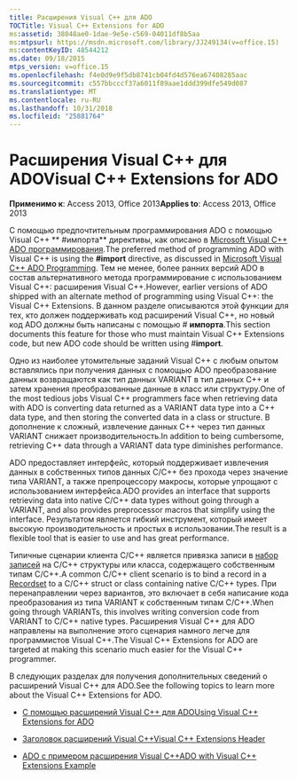 ```yaml
---
title: Расширения Visual C++ для ADO
TOCTitle: Visual C++ Extensions for ADO
ms:assetid: 38048ae0-1dae-9e5e-c569-04011df8b5aa
ms:mtpsurl: https://msdn.microsoft.com/library/JJ249134(v=office.15)
ms:contentKeyID: 48544212
ms.date: 09/18/2015
mtps_version: v=office.15
ms.openlocfilehash: f4e0d9e9f5db8741cb04fd4d576ea67408285aac
ms.sourcegitcommit: c557bbcccf37a6011f89aae1ddd399dfe549d087
ms.translationtype: MT
ms.contentlocale: ru-RU
ms.lasthandoff: 10/31/2018
ms.locfileid: "25881764"
---
```

# <a name="visual-c-extensions-for-ado"></a><span data-ttu-id="020e0-102">Расширения Visual C++ для ADO</span><span class="sxs-lookup"><span data-stu-id="020e0-102">Visual C++ Extensions for ADO</span></span>


<span data-ttu-id="020e0-103">**Применимо к**: Access 2013, Office 2013</span><span class="sxs-lookup"><span data-stu-id="020e0-103">**Applies to**: Access 2013, Office 2013</span></span>

<span data-ttu-id="020e0-104">С помощью предпочтительным программирования ADO с помощью Visual C++ \*\* \#импорта\*\* директивы, как описано в [Microsoft Visual C++ ADO программирования](visual-c-ado-programming.md).</span><span class="sxs-lookup"><span data-stu-id="020e0-104">The preferred method of programming ADO with Visual C++ is using the **\#import** directive, as discussed in [Microsoft Visual C++ ADO Programming](visual-c-ado-programming.md).</span></span> <span data-ttu-id="020e0-105">Тем не менее, более ранних версий ADO в состав альтернативного метода программирование с использованием Visual C++: расширения Visual C++.</span><span class="sxs-lookup"><span data-stu-id="020e0-105">However, earlier versions of ADO shipped with an alternate method of programming using Visual C++: the Visual C++ Extensions.</span></span> <span data-ttu-id="020e0-106">В данном разделе описываются этой функции для тех, кто должен поддерживать код расширений Visual C++, но новый код ADO должны быть написаны с помощью \# **импорта**.</span><span class="sxs-lookup"><span data-stu-id="020e0-106">This section documents this feature for those who must maintain Visual C++ Extensions code, but new ADO code should be written using \#**import**.</span></span>

<span data-ttu-id="020e0-107">Одно из наиболее утомительные заданий Visual C++ с любым опытом вставлялись при получения данных с помощью ADO преобразование данных возвращаются как тип данных VARIANT в тип данных C++ и затем хранения преобразованные данные в класс или структуру.</span><span class="sxs-lookup"><span data-stu-id="020e0-107">One of the most tedious jobs Visual C++ programmers face when retrieving data with ADO is converting data returned as a VARIANT data type into a C++ data type, and then storing the converted data in a class or structure.</span></span> <span data-ttu-id="020e0-108">В дополнение к сложный, извлечение данных C++ через тип данных VARIANT снижает производительность.</span><span class="sxs-lookup"><span data-stu-id="020e0-108">In addition to being cumbersome, retrieving C++ data through a VARIANT data type diminishes performance.</span></span>

<span data-ttu-id="020e0-109">ADO предоставляет интерфейс, который поддерживает извлечения данных в собственных типов данных C/C++ без прохода через значение типа VARIANT, а также препроцессору макросы, которые упрощают с использованием интерфейса.</span><span class="sxs-lookup"><span data-stu-id="020e0-109">ADO provides an interface that supports retrieving data into native C/C++ data types without going through a VARIANT, and also provides preprocessor macros that simplify using the interface.</span></span> <span data-ttu-id="020e0-110">Результатом является гибкий инструмент, который имеет высокую производительность и простых в использовании.</span><span class="sxs-lookup"><span data-stu-id="020e0-110">The result is a flexible tool that is easier to use and has great performance.</span></span>

<span data-ttu-id="020e0-111">Типичные сценарии клиента C/C++ является привязка записи в [набор записей](recordset-object-ado.md) на C/C++ структуры или класса, содержащего собственным типам C/C++.</span><span class="sxs-lookup"><span data-stu-id="020e0-111">A common C/C++ client scenario is to bind a record in a [Recordset](recordset-object-ado.md) to a C/C++ struct or class containing native C/C++ types.</span></span> <span data-ttu-id="020e0-112">При перенаправлении через вариантов, это включает в себя написание кода преобразования из типа VARIANT к собственным типам C/C++.</span><span class="sxs-lookup"><span data-stu-id="020e0-112">When going through VARIANTs, this involves writing conversion code from VARIANT to C/C++ native types.</span></span> <span data-ttu-id="020e0-113">Расширения Visual C++ для ADO направлены на выполнение этого сценария намного легче для программистов Visual C++.</span><span class="sxs-lookup"><span data-stu-id="020e0-113">The Visual C++ Extensions for ADO are targeted at making this scenario much easier for the Visual C++ programmer.</span></span>

<span data-ttu-id="020e0-114">В следующих разделах для получения дополнительных сведений о расширений Visual C++ для ADO.</span><span class="sxs-lookup"><span data-stu-id="020e0-114">See the following topics to learn more about the Visual C++ Extensions for ADO.</span></span>

  - [<span data-ttu-id="020e0-115">С помощью расширений Visual C++ для ADO</span><span class="sxs-lookup"><span data-stu-id="020e0-115">Using Visual C++ Extensions for ADO</span></span>](using-visual-c-extensions.md)

  - [<span data-ttu-id="020e0-116">Заголовок расширений Visual C++</span><span class="sxs-lookup"><span data-stu-id="020e0-116">Visual C++ Extensions Header</span></span>](visual-c-extensions-header.md)

  - [<span data-ttu-id="020e0-117">ADO с примером расширения Visual C++</span><span class="sxs-lookup"><span data-stu-id="020e0-117">ADO with Visual C++ Extensions Example</span></span>](visual-c-extensions-example.md)

